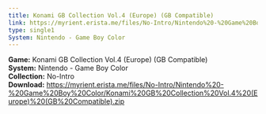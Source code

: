 ```yaml
---
title: Konami GB Collection Vol.4 (Europe) (GB Compatible)
link: https://myrient.erista.me/files/No-Intro/Nintendo%20-%20Game%20Boy%20Color/Konami%20GB%20Collection%20Vol.4%20(Europe)%20(GB%20Compatible).zip
type: single1
System: Nintendo - Game Boy Color
---
```

<b>Game:</b> Konami GB Collection Vol.4 (Europe) (GB Compatible)<br>
<b>System:</b> Nintendo - Game Boy Color<br>
<b>Collection:</b> No-Intro<br>
<b>Download:</b> https://myrient.erista.me/files/No-Intro/Nintendo%20-%20Game%20Boy%20Color/Konami%20GB%20Collection%20Vol.4%20(Europe)%20(GB%20Compatible).zip